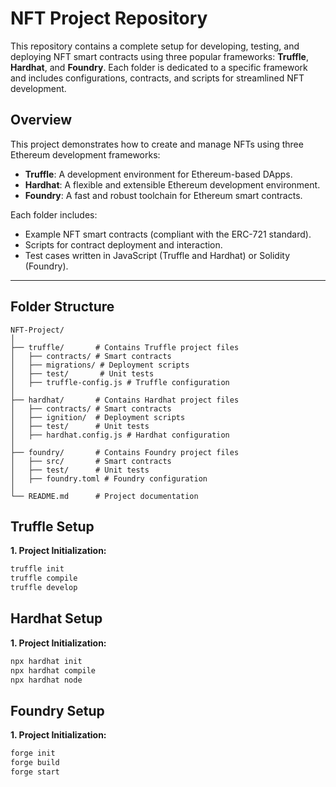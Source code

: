 # NFT Project Repository

This repository contains a complete setup for developing, testing, and deploying NFT smart contracts using three popular frameworks: **Truffle**, **Hardhat**, and **Foundry**. Each folder is dedicated to a specific framework and includes configurations, contracts, and scripts for streamlined NFT development.


## Overview

This project demonstrates how to create and manage NFTs using three Ethereum development frameworks:

- **Truffle**: A development environment for Ethereum-based DApps.
- **Hardhat**: A flexible and extensible Ethereum development environment.
- **Foundry**: A fast and robust toolchain for Ethereum smart contracts.

Each folder includes:

- Example NFT smart contracts (compliant with the ERC-721 standard).
- Scripts for contract deployment and interaction.
- Test cases written in JavaScript (Truffle and Hardhat) or Solidity (Foundry).

---

## Folder Structure

```plaintext
NFT-Project/
│
├── truffle/       # Contains Truffle project files
│   ├── contracts/ # Smart contracts
│   ├── migrations/ # Deployment scripts
│   ├── test/       # Unit tests
│   ├── truffle-config.js # Truffle configuration
│
├── hardhat/       # Contains Hardhat project files
│   ├── contracts/ # Smart contracts
│   ├── ignition/  # Deployment scripts
│   ├── test/      # Unit tests
│   ├── hardhat.config.js # Hardhat configuration
│
├── foundry/       # Contains Foundry project files
│   ├── src/       # Smart contracts
│   ├── test/      # Unit tests
│   ├── foundry.toml # Foundry configuration
│
└── README.md      # Project documentation
```

## Truffle Setup

**1. Project Initialization:**

```bash
truffle init
truffle compile
truffle develop
```

## Hardhat Setup

**1. Project Initialization:**

```bash
npx hardhat init
npx hardhat compile
npx hardhat node
```

## Foundry Setup

**1. Project Initialization:**

```bash
forge init
forge build
forge start
```